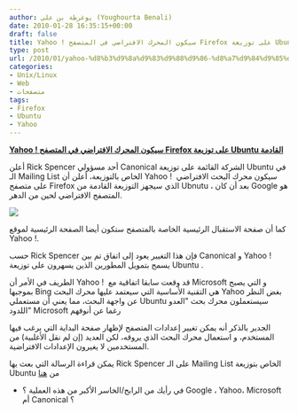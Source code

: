 ```yaml
---
author: يوغرطة بن علي (Youghourta Benali)
date: 2010-01-28 16:35:15+00:00
draft: false
title: Yahoo ! سيكون المحرك الافتراضي في المتصفح Firefox على توزيعة Ubuntu القادمة
type: post
url: /2010/01/yahoo-%d8%b3%d9%8a%d9%83%d9%88%d9%86-%d8%a7%d9%84%d9%85%d8%ad%d8%b1%d9%83-%d8%a7%d9%84%d8%a7%d9%81%d8%aa%d8%b1%d8%a7%d8%b6%d9%8a-%d9%81%d9%8a-%d8%a7%d9%84%d9%85%d8%aa%d8%b5%d9%81%d8%ad-firefox/
categories:
- Unix/Linux
- Web
- متصفحات
tags:
- Firefox
- Ubuntu
- Yahoo
---
```


[**Yahoo ! سيكون المحرك الافتراضي في المتصفح Firefox على توزيعة Ubuntu القادمة**](http://www.it-scoop.com/2010/01/yahoo-%d8%b3%d9%8a%d9%83%d9%88%d9%86-%d8%a7%d9%84%d9%85%d8%ad%d8%b1%d9%83-%d8%a7%d9%84%d8%a7%d9%81%d8%aa%d8%b1%d8%a7%d8%b6%d9%8a-%d9%81%d9%8a-%d8%a7%d9%84%d9%85%d8%aa%d8%b5%d9%81%d8%ad-firefox/)


أعلن Rick Spencer أحد مسؤولي Canonical الشركة القائمة على توزيعة Ubuntu في الـ Mailing List الخاص بالتوزيعة، أعلن أن Yahoo !  سيكون محرك البحث الافتراضي على متصفح Firefox الذي سيجهز التوزيعة القادمة من Ubnutu ، بعد أن كان Google هو المتصفح الافتراضي لحين من الدهر.

[![](http://www.it-scoop.com/wp-content/uploads/2010/01/ubuntu-logo-300x300.png)
](http://www.it-scoop.com/2010/01/yahoo-%d8%b3%d9%8a%d9%83%d9%88%d9%86-%d8%a7%d9%84%d9%85%d8%ad%d8%b1%d9%83-%d8%a7%d9%84%d8%a7%d9%81%d8%aa%d8%b1%d8%a7%d8%b6%d9%8a-%d9%81%d9%8a-%d8%a7%d9%84%d9%85%d8%aa%d8%b5%d9%81%d8%ad-firefox/)

كما أن صفحة الاستقبال الرئيسية الخاصة بالمتصفح ستكون أيضا الصفحة الرئيسية لموقع Yahoo !.

حسب Rick Spencer فإن هذا التغيير يعود إلى اتفاق تم بين Canonical و Yahoo ! يسمح بتمويل المطورين الذين يسهرون على توزيعة Ubuntu .

الطريف في الأمر أن Yahoo !  قد وقعت سابقا اتفاقية مع Microsoft و التي يصبح بموجبها Bing هي التقنية الأساسية التي سيعتمد عليها محرك البحث Yahoo بغض النظر عن واجهة البحث، مما يعني أن مستعملي Ubuntu سيستعملون محرك بحث "العدو اللدود" Microsoft رغما عن أنوفهم

الجدير بالذكر أنه يمكن تغيير إعدادات المتصفح لإظهار صفحة البداية التي يرغب فيها المستخدم، و استعمال محرك البحث الذي يروقه، لكن العديد (إن لم نقل الأغلبية) من المستخدمين لا يغيرون الإعدادات الافتراضية.

يمكن قراءة الرسالة التي بعث بها Rick Spencer على الـ Mailing List الخاص بتوزيعة Ubuntu من [هنا](https://lists.ubuntu.com/archives/ubuntu-devel/2010-January/030065.html)

- في رأيك من الرابح/الخاسر الأكبر من هذه العملية ؟ Google ، Yahoo، Microsoft أم Canonical ؟
